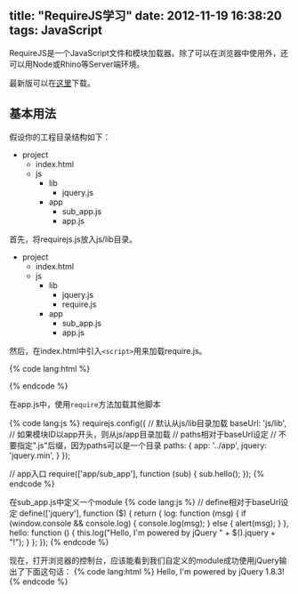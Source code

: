title: "RequireJS学习"
date: 2012-11-19 16:38:20
tags: JavaScript
---

RequireJS是一个JavaScript文件和模块加载器。除了可以在浏览器中使用外，还可以用Node或Rhino等Server端环境。

最新版可以在[这里](http://requirejs.org/docs/download.html)下载。

## 基本用法
假设你的工程目录结构如下：

- project
    - index.html
    - js
        - lib
            - jquery.js
        - app
            - sub_app.js
            - app.js

首先，将requirejs.js放入js/lib目录。

- project
    - index.html
    - js
        - lib
            - jquery.js
            - require.js
        - app
            - sub_app.js
            - app.js

然后，在index.html中引入`<script>`用来加载require.js。

{% code lang:html %}
<script data-main="js/app" src="js/lib/require.js"></script>
{% endcode %}

在app.js中，使用`require`方法加载其他脚本

{% code lang:js %}
requirejs.config({
    // 默认从js/lib目录加载
    baseUrl: 'js/lib',
    // 如果模块ID以app开头，则从js/app目录加载
    // paths相对于baseUrl设定
    // 不要指定".js"后缀，因为paths可以是一个目录
    paths: {
        app: '../app',
        jquery: 'jquery.min',
    }
});
 
// app入口
require(['app/sub_app'], function (sub) {
    sub.hello();
});
{% endcode %}

在sub_app.js中定义一个module
{% code lang:js %}
// define相对于baseUrl设定
define(['jquery'], function ($) {
    return {
        log: function (msg) {
            if (window.console && console.log) {
                console.log(msg);
            } else {
                alert(msg);
            }
        },
        hello: function () {
            this.log("Hello, I'm powered by jQuery " + $().jquery + "!");
        }
    };
});
{% endcode %}

现在，打开浏览器的控制台，应该能看到我们自定义的module成功使用jQuery输出了下面这句话：
{% code lang:html %}
Hello, I'm powered by jQuery 1.8.3! 
{% endcode %}